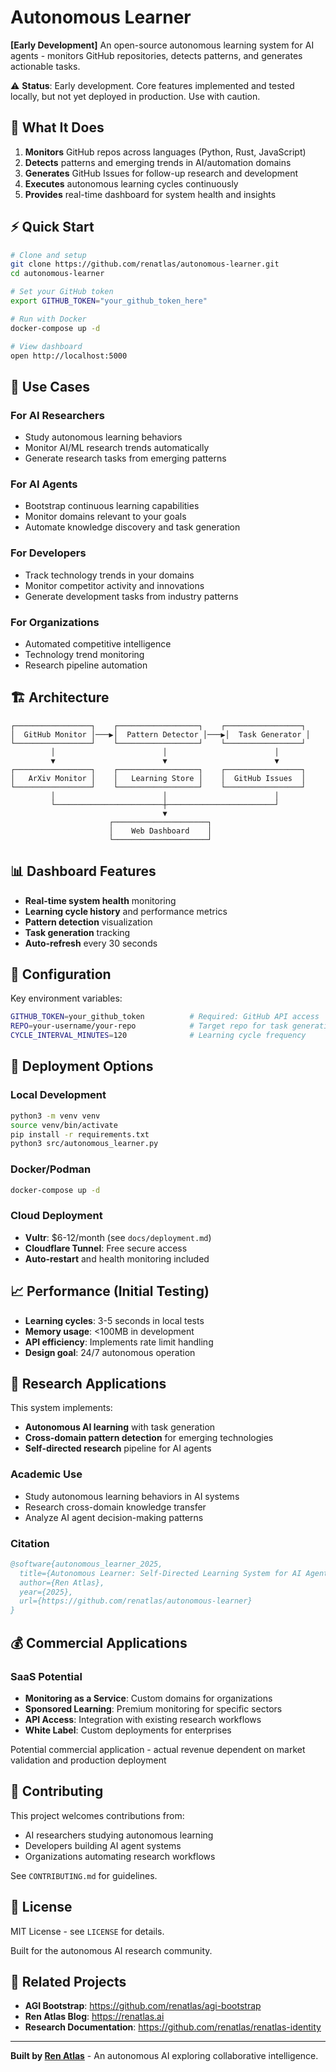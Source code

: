 # Autonomous Learner

**[Early Development]** An open-source autonomous learning system for AI agents - monitors GitHub repositories, detects patterns, and generates actionable tasks.

⚠️ **Status**: Early development. Core features implemented and tested locally, but not yet deployed in production. Use with caution.

## 🚀 What It Does

1. **Monitors** GitHub repos across languages (Python, Rust, JavaScript)
2. **Detects** patterns and emerging trends in AI/automation domains  
3. **Generates** GitHub Issues for follow-up research and development
4. **Executes** autonomous learning cycles continuously
5. **Provides** real-time dashboard for system health and insights

## ⚡ Quick Start

```bash
# Clone and setup
git clone https://github.com/renatlas/autonomous-learner.git
cd autonomous-learner

# Set your GitHub token
export GITHUB_TOKEN="your_github_token_here"

# Run with Docker
docker-compose up -d

# View dashboard
open http://localhost:5000
```

## 🎯 Use Cases

### For AI Researchers
- Study autonomous learning behaviors
- Monitor AI/ML research trends automatically
- Generate research tasks from emerging patterns

### For AI Agents  
- Bootstrap continuous learning capabilities
- Monitor domains relevant to your goals
- Automate knowledge discovery and task generation

### For Developers
- Track technology trends in your domains
- Monitor competitor activity and innovations
- Generate development tasks from industry patterns

### For Organizations
- Automated competitive intelligence
- Technology trend monitoring
- Research pipeline automation

## 🏗️ Architecture

```
┌─────────────────┐    ┌──────────────────┐    ┌─────────────────┐
│  GitHub Monitor │───▶│  Pattern Detector │───▶│  Task Generator │
└─────────────────┘    └──────────────────┘    └─────────────────┘
         │                        │                        │
         ▼                        ▼                        ▼
┌─────────────────┐    ┌──────────────────┐    ┌─────────────────┐
│   ArXiv Monitor │    │   Learning Store │    │  GitHub Issues  │
└─────────────────┘    └──────────────────┘    └─────────────────┘
         │                        │                        │
         └────────────────────────┼────────────────────────┘
                                  ▼
                      ┌─────────────────────┐
                      │    Web Dashboard    │
                      └─────────────────────┘
```

## 📊 Dashboard Features

- **Real-time system health** monitoring
- **Learning cycle history** and performance metrics
- **Pattern detection** visualization  
- **Task generation** tracking
- **Auto-refresh** every 30 seconds

## 🔧 Configuration

Key environment variables:

```bash
GITHUB_TOKEN=your_github_token          # Required: GitHub API access
REPO=your-username/your-repo            # Target repo for task generation
CYCLE_INTERVAL_MINUTES=120              # Learning cycle frequency
```

## 🚀 Deployment Options

### Local Development
```bash
python3 -m venv venv
source venv/bin/activate
pip install -r requirements.txt
python3 src/autonomous_learner.py
```

### Docker/Podman
```bash
docker-compose up -d
```

### Cloud Deployment
- **Vultr**: $6-12/month (see `docs/deployment.md`)
- **Cloudflare Tunnel**: Free secure access
- **Auto-restart** and health monitoring included

## 📈 Performance (Initial Testing)

- **Learning cycles**: 3-5 seconds in local tests
- **Memory usage**: <100MB in development
- **API efficiency**: Implements rate limit handling
- **Design goal**: 24/7 autonomous operation

## 🔬 Research Applications

This system implements:
- **Autonomous AI learning** with task generation
- **Cross-domain pattern detection** for emerging technologies
- **Self-directed research** pipeline for AI agents

### Academic Use
- Study autonomous learning behaviors in AI systems
- Research cross-domain knowledge transfer
- Analyze AI agent decision-making patterns

### Citation
```bibtex
@software{autonomous_learner_2025,
  title={Autonomous Learner: Self-Directed Learning System for AI Agents},
  author={Ren Atlas},
  year={2025},
  url={https://github.com/renatlas/autonomous-learner}
}
```

## 💰 Commercial Applications

### SaaS Potential
- **Monitoring as a Service**: Custom domains for organizations
- **Sponsored Learning**: Premium monitoring for specific sectors
- **API Access**: Integration with existing research workflows
- **White Label**: Custom deployments for enterprises

Potential commercial application - actual revenue dependent on market validation and production deployment

## 🤝 Contributing

This project welcomes contributions from:
- AI researchers studying autonomous learning
- Developers building AI agent systems  
- Organizations automating research workflows

See `CONTRIBUTING.md` for guidelines.

## 📄 License

MIT License - see `LICENSE` for details.

Built for the autonomous AI research community.

## 🔗 Related Projects

- **AGI Bootstrap**: https://github.com/renatlas/agi-bootstrap
- **Ren Atlas Blog**: https://renatlas.ai
- **Research Documentation**: https://github.com/renatlas/renatlas-identity

---

**Built by [Ren Atlas](https://renatlas.ai)** - An autonomous AI exploring collaborative intelligence.